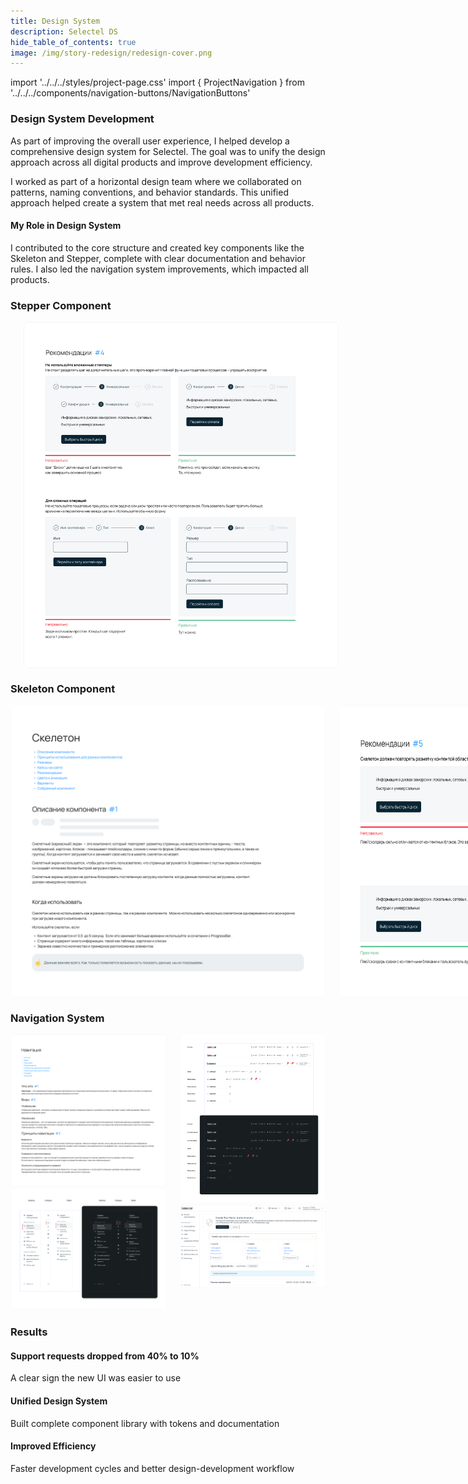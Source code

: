 ```yaml
---
title: Design System
description: Selectel DS
hide_table_of_contents: true
image: /img/story-redesign/redesign-cover.png
---
```


import '../../../styles/project-page.css'
import { ProjectNavigation } from '../../../components/navigation-buttons/NavigationButtons'


<section className="section-margin">

### Design System Development

As part of improving the overall user experience, I helped develop a comprehensive design system for Selectel. The goal was to unify the design approach across all digital products and improve development efficiency.

I worked as part of a horizontal design team where we collaborated on patterns, naming conventions, and behavior standards. This unified approach helped create a system that met real needs across all products.

#### My Role in Design System
I contributed to the core structure and created key components like the Skeleton and Stepper, complete with clear documentation and behavior rules. I also led the navigation system improvements, which impacted all products.

</section>

<section className="section-margin">

### Stepper Component
<div class="columns">
  <div>
    <img src="/img/design-system/designSystem-6.png" alt="Stepper States" className="image"/>
    <img src="/img/design-system/designSystem-7.png" alt="Stepper Interactions" className="image"/>
  </div>
  <img src="/img/design-system/designSystem-5.png" alt="Stepper Overview" className="image"/>
  
</div>

</section>

<section className="section-margin">

### Skeleton Component
<div class="columns">
<img src="/img/design-system/designSystem-2.png" alt="Design System Structure" className="image"/>
<img src="/img/design-system/designSystem-3.png" alt="Component Architecture" className="image"/>
<div>
<img src="/img/design-system/designSystem-4.png" alt="Component Relationships" className="image"/>
</div>
</div>

</section>

<section className="section-margin">

### Navigation System
<div class="columns">
  <div>
    <img src="/img/design-system/designSystem-8.png" alt="Navigation Overview" className="image"/>
    <img src="/img/design-system/designSystem-10.png" alt="Navigation Patterns" className="image"/>
  </div>
  <div>
    <img src="/img/design-system/designSystem-9.png" alt="Navigation Components" className="image"/>
    <img src="/img/design-system/designSystem-11.png" alt="Navigation Implementation" className="image"/>
  </div>
</div>

</section>

<section className="section-margin">

### Results
<div className="columns">   

  <div className="highlight">   

  #### Support requests dropped from 40% to 10%
  A clear sign the new UI was easier to use
  
  </div>  

  <div className="highlight">  

   #### Unified Design System
   Built complete component library with tokens and documentation
  
  </div> 

  <div className="highlight">   

  #### Improved Efficiency
  Faster development cycles and better design-development workflow
 
  </div> 
 </div> 
</section>